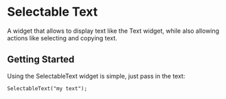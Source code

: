 # Selectable Text

A widget that allows to display text like the Text widget, while also allowing actions like selecting and copying text.

## Getting Started

Using the SelectableText widget is simple, just pass in the text:

    SelectableText("my text");


